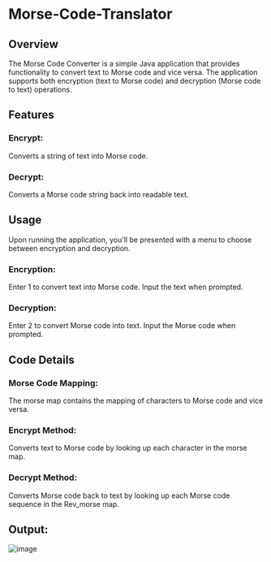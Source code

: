 # Morse-Code-Translator

## Overview
The Morse Code Converter is a simple Java application that provides functionality to convert text to Morse code and vice versa. The application supports both encryption (text to Morse code) and decryption (Morse code to text) operations.

## Features
### Encrypt: 
  Converts a string of text into Morse code.
### Decrypt: 
  Converts a Morse code string back into readable text.

## Usage
Upon running the application, you'll be presented with a menu to choose between encryption and decryption.

### Encryption: 
  Enter 1 to convert text into Morse code. Input the text when prompted.
### Decryption: 
  Enter 2 to convert Morse code into text. Input the Morse code when prompted.

## Code Details
### Morse Code Mapping: 
  The morse map contains the mapping of characters to Morse code and vice versa.
### Encrypt Method:   
  Converts text to Morse code by looking up each character in the morse map.
### Decrypt Method: 
  Converts Morse code back to text by looking up each Morse code sequence in the Rev_morse map.

## Output:
![image](https://github.com/user-attachments/assets/d1907013-515c-4fd1-8ce7-1593fb010626)
